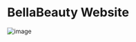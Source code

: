 <h1>BellaBeauty Website</h1>

![image](https://github.com/Pythonwithsean/Bellabeauty/assets/107402787/40052645-e335-443e-b0a3-060341d71b5d)
